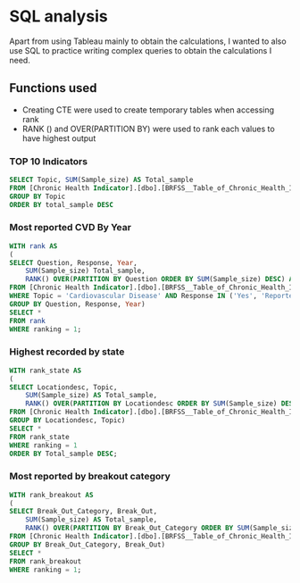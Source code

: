 # SQL analysis 
Apart from using Tableau mainly to obtain the calculations, I wanted to also use SQL to practice writing complex queries to obtain the calculations I need. 

## Functions used 
- Creating CTE were used to create temporary tables when accessing rank 
- RANK () and OVER(PARTITION BY) were used to rank each values to have highest output

### TOP 10 Indicators 
``` sql 
SELECT Topic, SUM(Sample_size) AS Total_sample
FROM [Chronic Health Indicator].[dbo].[BRFSS__Table_of_Chronic_Health_Indicators]
GROUP BY Topic 
ORDER BY total_sample DESC 
```

### Most reported CVD By Year
``` sql 
WITH rank AS 
(
SELECT Question, Response, Year, 
	SUM(Sample_size) Total_sample, 
	RANK() OVER(PARTITION BY Question ORDER BY SUM(Sample_size) DESC) AS ranking
FROM [Chronic Health Indicator].[dbo].[BRFSS__Table_of_Chronic_Health_Indicators]
WHERE Topic = 'Cardiovascular Disease' AND Response IN ('Yes', 'Reported having MI or CHD')
GROUP BY Question, Response, Year)
SELECT *
FROM rank
WHERE ranking = 1;
```

### Highest recorded by state
``` sql 
WITH rank_state AS 
(
SELECT Locationdesc, Topic, 
	SUM(Sample_size) AS Total_sample, 
	RANK() OVER(PARTITION BY Locationdesc ORDER BY SUM(Sample_size) DESC) AS ranking
FROM [Chronic Health Indicator].[dbo].[BRFSS__Table_of_Chronic_Health_Indicators]
GROUP BY Locationdesc, Topic) 
SELECT * 
FROM rank_state
WHERE ranking = 1
ORDER BY Total_sample DESC; 
```
### Most reported by breakout category
``` sql 
WITH rank_breakout AS
(
SELECT Break_Out_Category, Break_Out, 
	SUM(Sample_size) AS Total_sample, 
	RANK() OVER(PARTITION BY Break_Out_Category ORDER BY SUM(Sample_size) DESC) AS ranking
FROM [Chronic Health Indicator].[dbo].[BRFSS__Table_of_Chronic_Health_Indicators]
GROUP BY Break_Out_Category, Break_Out) 
SELECT * 
FROM rank_breakout
WHERE ranking = 1; 
```
